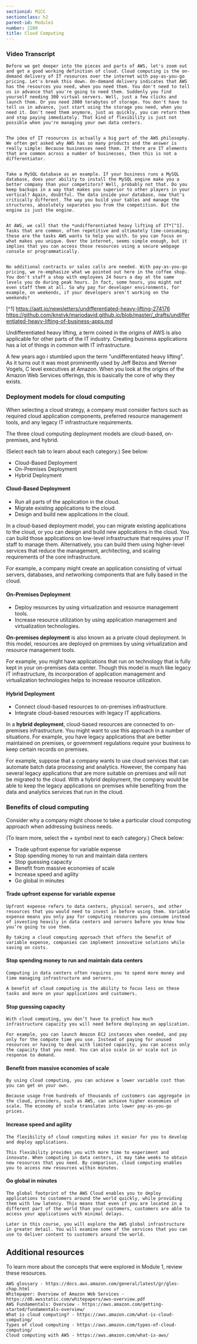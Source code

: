 ```yaml
---
sectionid: M1CC
sectionclass: h2
parent-id: Module1
number: 2200
title: Cloud Computing
---
```


### Video Transcript
    Before we get deeper into the pieces and parts of AWS, let's zoom out and get a good working definition of cloud. Cloud computing is the on-demand delivery of IT resources over the internet with pay-as-you-go pricing. Let's break this down. On-demand delivery indicates that AWS has the resources you need, when you need them. You don't need to tell us in advance that you're going to need them. Suddenly you find yourself needing 300 virtual servers. Well, just a few clicks and launch them. Or you need 2000 terabytes of storage. You don't have to tell us in advance, just start using the storage you need, when you need it. Don't need them anymore, just as quickly, you can return them and stop paying immediately. That kind of flexibility is just not possible when you're managing your own data centers.


    The idea of IT resources is actually a big part of the AWS philosophy. We often get asked why AWS has so many products and the answer is really simple: Because businesses need them. If there are IT elements that are common across a number of businesses, then this is not a differentiator.


    Take a MySQL database as an example. If your business runs a MySQL database, does your ability to install the MySQL engine make you a better company than your competitors? Well, probably not that. Do you keep backups in a way that makes you superior to other players in your vertical? Again, doubtful. The data inside your database, now that's critically different. The way you build your tables and manage the structures, absolutely separates you from the competition. But the engine is just the engine. 


    At AWS, we call that the *undifferentiated heavy lifting of IT*[^1]. Tasks that are common, often repetitive and ultimately time-consuming; these are the tasks AWS wants to help you with. So you can focus on what makes you unique. Over the internet, seems simple enough, but it implies that you can access those resources using a secure webpage console or programmatically. 


    No additional contracts or sales calls are needed. With pay-as-you-go pricing, we re-emphasize what we pointed out here in the coffee shop. You don't staff a shop with employees 24 hours a day at the same levels you do during peak hours. In fact, some hours, you might not even staff them at all. So why pay for developer environments, for example, on weekends, if your developers aren't working on the weekends?


[^1] https://aatt.io/newsletters/undifferentiated-heavy-lifting-274176
https://github.com/knstvk/mariodavid.github.io/blob/master/_drafts/undifferentiated-heavy-lifting-of-business-apps.md

Undifferentiated heavy lifting, a term coined in the origins of AWS is also applicable for other parts of the IT industry. Creating business applications has a lot of things in common with IT infrastructure.

A few years ago i stumbled upon the term "undifferentiated heavy lifting". As it turns out it was most prominently used by Jeff Bezos and Werner Vogels, C level executives at Amazon. When you look at the origins of the Amazon Web Services offerings, this is basically the core of why they exists.

### Deployment models for cloud computing

When selecting a cloud strategy, a company must consider factors such as required cloud application components, preferred resource management tools, and any legacy IT infrastructure requirements.

The three cloud computing deployment models are cloud-based, on-premises, and hybrid. 

(Select each tab to learn about each category.) See below:
- Cloud-Based Deployment
- On-Premises Deployment
- Hybrid Deployment

#### Cloud-Based Deployment

- Run all parts of the application in the cloud.
- Migrate existing applications to the cloud.
- Design and build new applications in the cloud.

In a cloud-based deployment model, you can migrate existing applications to the cloud, or you can design and build new applications in the cloud. You can build those applications on low-level infrastructure that requires your IT staff to manage them. Alternatively, you can build them using higher-level services that reduce the management, architecting, and scaling requirements of the core infrastructure.

For example, a company might create an application consisting of virtual servers, databases, and networking components that are fully based in the cloud.

#### On-Premises Deployment

- Deploy resources by using virtualization and resource management tools.
- Increase resource utilization by using application management and virtualization technologies.

**On-premises deployment** is also known as a private cloud deployment. In this model, resources are deployed on premises by using virtualization and resource management tools.

For example, you might have applications that run on technology that is fully kept in your on-premises data center. Though this model is much like legacy IT infrastructure, its incorporation of application management and virtualization technologies helps to increase resource utilization.

#### Hybrid Deployment

- Connect cloud-based resources to on-premises infrastructure.
- Integrate cloud-based resources with legacy IT applications.

In a **hybrid deployment**, cloud-based resources are connected to on-premises infrastructure. You might want to use this approach in a number of situations. For example, you have legacy applications that are better maintained on premises, or government regulations require your business to keep certain records on premises.

For example, suppose that a company wants to use cloud services that can automate batch data processing and analytics. However, the company has several legacy applications that are more suitable on premises and will not be migrated to the cloud. With a hybrid deployment, the company would be able to keep the legacy applications on premises while benefiting from the data and analytics services that run in the cloud.

### Benefits of cloud computing

Consider why a company might choose to take a particular cloud computing approach when addressing business needs.

(To learn more, select the + symbol next to each category.) Check below:
- Trade upfront expense for variable expense
- Stop spending money to run and maintain data centers
- Stop guessing capacity
- Benefit from massive economies of scale
- Increase speed and agility
- Go global in minutes

#### Trade upfront expense for variable expense

    Upfront expense refers to data centers, physical servers, and other resources that you would need to invest in before using them. Variable expense means you only pay for computing resources you consume instead of investing heavily in data centers and servers before you know how you’re going to use them.

    By taking a cloud computing approach that offers the benefit of variable expense, companies can implement innovative solutions while saving on costs.

#### Stop spending money to run and maintain data centers

    Computing in data centers often requires you to spend more money and time managing infrastructure and servers. 

    A benefit of cloud computing is the ability to focus less on these tasks and more on your applications and customers.

#### Stop guessing capacity

    With cloud computing, you don’t have to predict how much infrastructure capacity you will need before deploying an application. 

    For example, you can launch Amazon EC2 instances when needed, and pay only for the compute time you use. Instead of paying for unused resources or having to deal with limited capacity, you can access only the capacity that you need. You can also scale in or scale out in response to demand.

#### Benefit from massive economies of scale

    By using cloud computing, you can achieve a lower variable cost than you can get on your own.

    Because usage from hundreds of thousands of customers can aggregate in the cloud, providers, such as AWS, can achieve higher economies of scale. The economy of scale translates into lower pay-as-you-go prices.

#### Increase speed and agility

    The flexibility of cloud computing makes it easier for you to develop and deploy applications.

    This flexibility provides you with more time to experiment and innovate. When computing in data centers, it may take weeks to obtain new resources that you need. By comparison, cloud computing enables you to access new resources within minutes.

#### Go global in minutes

    The global footprint of the AWS Cloud enables you to deploy applications to customers around the world quickly, while providing them with low latency. This means that even if you are located in a different part of the world than your customers, customers are able to access your applications with minimal delays. 

    Later in this course, you will explore the AWS global infrastructure in greater detail. You will examine some of the services that you can use to deliver content to customers around the world.

## Additional resources

To learn more about the concepts that were explored in Module 1, review these resources.

    AWS glossary - https://docs.aws.amazon.com/general/latest/gr/glos-chap.html
    Whitepaper: Overview of Amazon Web Services - https://d0.awsstatic.com/whitepapers/aws-overview.pdf
    AWS Fundamentals: Overview - https://aws.amazon.com/getting-started/fundamentals-overview/
    What is cloud computing? - https://aws.amazon.com/what-is-cloud-computing/
    Types of cloud computing - https://aws.amazon.com/types-of-cloud-computing/
    Cloud computing with AWS - https://aws.amazon.com/what-is-aws/